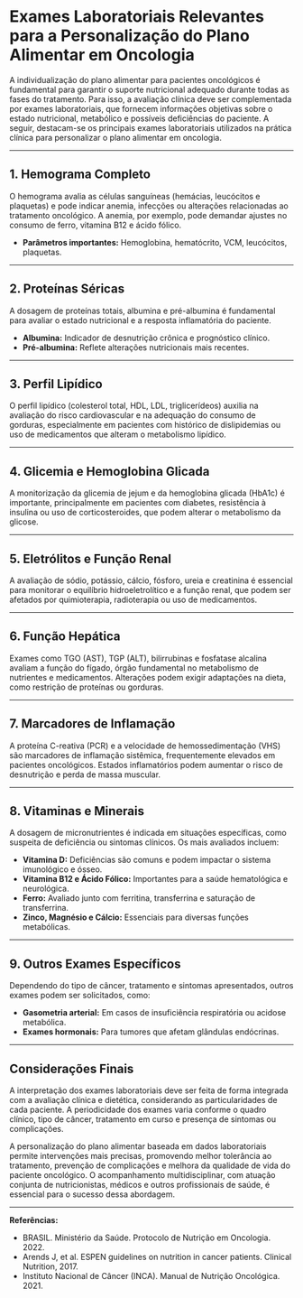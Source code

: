 # Exames Laboratoriais Relevantes para a Personalização do Plano Alimentar em Oncologia

A individualização do plano alimentar para pacientes oncológicos é fundamental para garantir o suporte nutricional adequado durante todas as fases do tratamento. Para isso, a avaliação clínica deve ser complementada por exames laboratoriais, que fornecem informações objetivas sobre o estado nutricional, metabólico e possíveis deficiências do paciente. A seguir, destacam-se os principais exames laboratoriais utilizados na prática clínica para personalizar o plano alimentar em oncologia.

---

## 1. Hemograma Completo

O hemograma avalia as células sanguíneas (hemácias, leucócitos e plaquetas) e pode indicar anemia, infecções ou alterações relacionadas ao tratamento oncológico. A anemia, por exemplo, pode demandar ajustes no consumo de ferro, vitamina B12 e ácido fólico.

- **Parâmetros importantes:** Hemoglobina, hematócrito, VCM, leucócitos, plaquetas.

---

## 2. Proteínas Séricas

A dosagem de proteínas totais, albumina e pré-albumina é fundamental para avaliar o estado nutricional e a resposta inflamatória do paciente.

- **Albumina:** Indicador de desnutrição crônica e prognóstico clínico.
- **Pré-albumina:** Reflete alterações nutricionais mais recentes.

---

## 3. Perfil Lipídico

O perfil lipídico (colesterol total, HDL, LDL, triglicerídeos) auxilia na avaliação do risco cardiovascular e na adequação do consumo de gorduras, especialmente em pacientes com histórico de dislipidemias ou uso de medicamentos que alteram o metabolismo lipídico.

---

## 4. Glicemia e Hemoglobina Glicada

A monitorização da glicemia de jejum e da hemoglobina glicada (HbA1c) é importante, principalmente em pacientes com diabetes, resistência à insulina ou uso de corticosteroides, que podem alterar o metabolismo da glicose.

---

## 5. Eletrólitos e Função Renal

A avaliação de sódio, potássio, cálcio, fósforo, ureia e creatinina é essencial para monitorar o equilíbrio hidroeletrolítico e a função renal, que podem ser afetados por quimioterapia, radioterapia ou uso de medicamentos.

---

## 6. Função Hepática

Exames como TGO (AST), TGP (ALT), bilirrubinas e fosfatase alcalina avaliam a função do fígado, órgão fundamental no metabolismo de nutrientes e medicamentos. Alterações podem exigir adaptações na dieta, como restrição de proteínas ou gorduras.

---

## 7. Marcadores de Inflamação

A proteína C-reativa (PCR) e a velocidade de hemossedimentação (VHS) são marcadores de inflamação sistêmica, frequentemente elevados em pacientes oncológicos. Estados inflamatórios podem aumentar o risco de desnutrição e perda de massa muscular.

---

## 8. Vitaminas e Minerais

A dosagem de micronutrientes é indicada em situações específicas, como suspeita de deficiência ou sintomas clínicos. Os mais avaliados incluem:

- **Vitamina D:** Deficiências são comuns e podem impactar o sistema imunológico e ósseo.
- **Vitamina B12 e Ácido Fólico:** Importantes para a saúde hematológica e neurológica.
- **Ferro:** Avaliado junto com ferritina, transferrina e saturação de transferrina.
- **Zinco, Magnésio e Cálcio:** Essenciais para diversas funções metabólicas.

---

## 9. Outros Exames Específicos

Dependendo do tipo de câncer, tratamento e sintomas apresentados, outros exames podem ser solicitados, como:

- **Gasometria arterial:** Em casos de insuficiência respiratória ou acidose metabólica.
- **Exames hormonais:** Para tumores que afetam glândulas endócrinas.

---

## Considerações Finais

A interpretação dos exames laboratoriais deve ser feita de forma integrada com a avaliação clínica e dietética, considerando as particularidades de cada paciente. A periodicidade dos exames varia conforme o quadro clínico, tipo de câncer, tratamento em curso e presença de sintomas ou complicações.

A personalização do plano alimentar baseada em dados laboratoriais permite intervenções mais precisas, promovendo melhor tolerância ao tratamento, prevenção de complicações e melhora da qualidade de vida do paciente oncológico. O acompanhamento multidisciplinar, com atuação conjunta de nutricionistas, médicos e outros profissionais de saúde, é essencial para o sucesso dessa abordagem.

---

**Referências:**

- BRASIL. Ministério da Saúde. Protocolo de Nutrição em Oncologia. 2022.
- Arends J, et al. ESPEN guidelines on nutrition in cancer patients. Clinical Nutrition, 2017.
- Instituto Nacional de Câncer (INCA). Manual de Nutrição Oncológica. 2021.